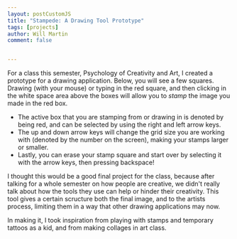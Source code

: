 ```yaml
---
layout: postCustomJS
title: "Stampede: A Drawing Tool Prototype"
tags: [projects]
author: Will Martin
comment: false


---
```


For a class this semester, Psychology of Creativity and Art, I created a prototype for a drawing application. Below, you will see a few squares. Drawing (with your mouse) or typing in the red square, and then clicking in the white space area above the boxes will allow you to *stamp* the image you made in the red box.

 - The active box that you are stamping from or drawing in is denoted by being red, and can be selected by using the right and left arrow keys.
 - The up and down arrow keys will change the grid size you are working with (denoted by the number on the screen), making your stamps larger or smaller.
 - Lastly, you can erase your stamp square and start over by selecting it with the arrow keys, then pressing backspace!

I thought this would be a good final project for the class, because after talking for a whole semester on how people are creative, we didn't really talk about how the tools they use can help or hinder their creativity. This tool gives a certain scructure both the final image, and to the artists process, limiting them in a way that other drawing applications may now. 

In making it, I took inspiration from playing with stamps and temporary tattoos as a kid, and from making collages in art class. 
